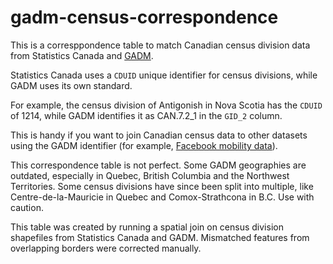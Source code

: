 # gadm-census-correspondence
This is a corresppondence table to match Canadian census division data from Statistics Canada and [GADM](https://gadm.org/download_country_v3.html).

Statistics Canada uses a `CDUID` unique identifier for census divisions, while GADM uses its own standard.

For example, the census division of Antigonish in Nova Scotia has the `CDUID` of 1214, while GADM identifies it as CAN.7.2_1 in the `GID_2` column.

This is handy if you want to join Canadian census data to other datasets using the GADM identifier (for example, [Facebook mobility data](https://dataforgood.fb.com/docs/covid19/#covid-19-mobility-data-network)).

This correspondence table is not perfect. Some GADM geographies are outdated, especially in Quebec, British Columbia and the Northwest Territories. Some census divisions have since been split into multiple, like Centre-de-la-Mauricie in Quebec and Comox-Strathcona in B.C. Use with caution.

This table was created by running a spatial join on census division shapefiles from Statistics Canada and GADM. Mismatched features from overlapping borders were corrected manually.

